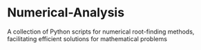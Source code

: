 # Numerical-Analysis
 A collection of Python scripts for numerical root-finding methods, facilitating efficient solutions for mathematical problems
